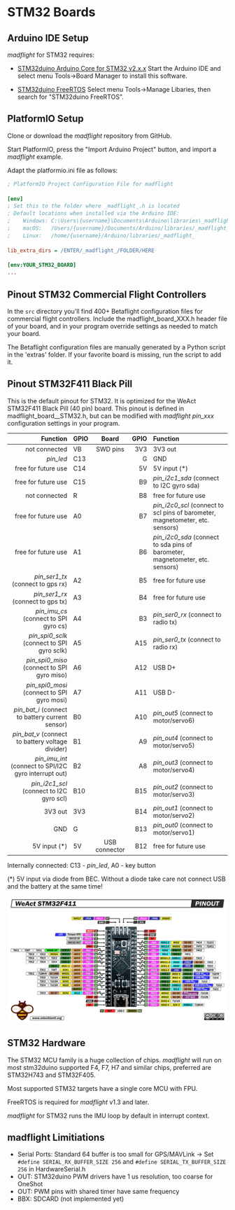 # STM32 Boards

## Arduino IDE Setup

_madflight_ for STM32 requires:

- [STM32duino Arduino Core for STM32 v2.x.x](https://github.com/stm32duino/Arduino_Core_STM32) Start the Arduino IDE and select menu Tools->Board Manager to install this software.

- [STM32duino FreeRTOS](https://github.com/stm32duino/STM32FreeRTOS) Select menu Tools->Manage Libaries, then search for "STM32duino FreeRTOS".

## PlatformIO Setup

Clone or download the _madflight_ repository from GitHub.

Start PlatformIO, press the "Import Arduino Project" button, and import a _madflight_ example.

Adapt the platformio.ini file as follows:

```ini
; PlatformIO Project Configuration File for madflight

[env]
; Set this to the folder where _madflight_.h is located
; Default locations when installed via the Arduino IDE:
;    Windows: C:\Users\{username}\Documents\Arduino\libraries\_madflight_
;    macOS:   /Users/{username}/Documents/Arduino/libraries/_madflight_
;    Linux:   /home/{username}/Arduino/libraries/_madflight_

lib_extra_dirs = /ENTER/_madflight_/FOLDER/HERE

[env:YOUR_STM32_BOARD]
...
```

## Pinout STM32 Commercial Flight Controllers

In the `src` directory you'll find 400+ Betaflight configuration files for commercial flight controllers. Include the madflight_board_XXX.h header file of your board, and in your program override settings as needed to match your board. 

The Betaflight configuration files are manually generated by a Python script in the 'extras' folder. If your favorite board is missing, run the script to add it.

## Pinout STM32F411 Black Pill

This is the default pinout for STM32. It is optimized for the WeAct STM32F411 Black Pill (40 pin) board. This pinout is defined in madflight_board__STM32.h,  but can be modified with _madflight_ _pin_xxx_ configuration settings in your program.

| Function | GPIO | Board | GPIO | Function |
| --: | :-- | :--: | --: | :-- |
not connected                               | VB  |   SWD pins    | 3V3 | 3V3 out
 _pin_led_                                  | C13 |               | G   | GND
free for future use                         | C14 |               | 5V  | 5V input (*)
free for future use                         | C15 |               | B9  | _pin_i2c1_sda_ (connect to I2C gyro sda)
not connected                               | R   |               | B8  | free for future use
free for future use                         | A0  |               | B7  | _pin_i2c0_scl_ (connect to scl pins of barometer, magnetometer, etc. sensors)
free for future use                         | A1  |               | B6  | _pin_i2c0_sda_ (connect to sda pins of barometer, magnetometer, etc. sensors)
_pin_ser1_tx_ (connect to gps rx)           | A2  |               | B5  | free for future use
_pin_ser1_rx_ (connect to gps tx)           | A3  |               | B4  | free for future use
_pin_imu_cs_ (connect to SPI gyro cs)       | A4  |               | B3  | _pin_ser0_rx_ (connect to radio tx)
 _pin_spi0_sclk_ (connect to SPI gyro sclk) | A5  |               | A15 | _pin_ser0_tx_ (connect to radio rx)
_pin_spi0_miso_ (connect to SPI gyro miso)  | A6  |               | A12 | USB D+
_pin_spi0_mosi_ (connect to SPI gyro mosi)  | A7  |               | A11 | USB D-
_pin_bat_i_ (connect to battery current sensor) | B0  |           | A10 | _pin_out5_ (connect to motor/servo6)
_pin_bat_v_ (connect to battery voltage divider) | B1  |          | A9  | _pin_out4_ (connect to motor/servo5)
_pin_imu_int_ (connect to SPI/I2C gyro interrupt out) | B2  |     | A8  | _pin_out3_ (connect to motor/servo4)
_pin_i2c1_scl_ (connect to I2C gyro scl)    | B10 |               | B15 | _pin_out2_ (connect to motor/servo3)
3V3 out                                     | 3V3 |               | B14 | _pin_out1_ (connect to motor/servo2)
GND                                         | G   |               | B13 | _pin_out0_ (connect to motor/servo1)
5V input (*)                                | 5V  | USB connector | B12 | free for future use

Internally connected: C13 - _pin_led_, A0 - key button

(*) 5V input via diode from BEC. Without a diode take care not connect USB and the battery at the same time!

![](img/STM32-STM32F4-STM32F411-STM32F411CEU6-pinout-high-resolution.png)

## STM32 Hardware

The STM32 MCU family is a huge collection of chips. _madflight_ will run on most stm32duino supported F4, F7, H7 and similar chips, preferred are STM32H743 and STM32F405.

Most supported STM32 targets have a single core MCU with FPU. 

FreeRTOS is required for _madflight_ v1.3 and later.

_madflight_ for STM32 runs the IMU loop by default in interrupt context.

## madflight Limitiations

- Serial Ports: Standard 64 buffer is too small for GPS/MAVLink -> Set `#define SERIAL_RX_BUFFER_SIZE 256` and `#define SERIAL_TX_BUFFER_SIZE 256` in HardwareSerial.h
- OUT: STM32duino PWM drivers have 1 us resolution, too coarse for OneShot
- OUT: PWM pins with shared timer have same frequency
- BBX: SDCARD (not implemented yet)

